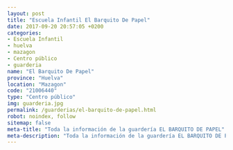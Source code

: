 ```yaml
---
layout: post
title: "Escuela Infantil El Barquito De Papel"
date: 2017-09-20 20:57:05 +0200
categories:
- Escuela Infantil
- huelva
- mazagon
- Centro público
- guarderia
name: "El Barquito De Papel"
province: "Huelva"
location: "Mazagon"
code: "21006440"
type: "Centro público"
img: guarderia.jpg
permalink: /guarderias/el-barquito-de-papel.html
robot: noindex, follow
sitemap: false
meta-title: "Toda la información de la guardería EL BARQUITO DE PAPEL"
meta-description: "Toda la información de la guardería EL BARQUITO DE PAPEL"
---
```

